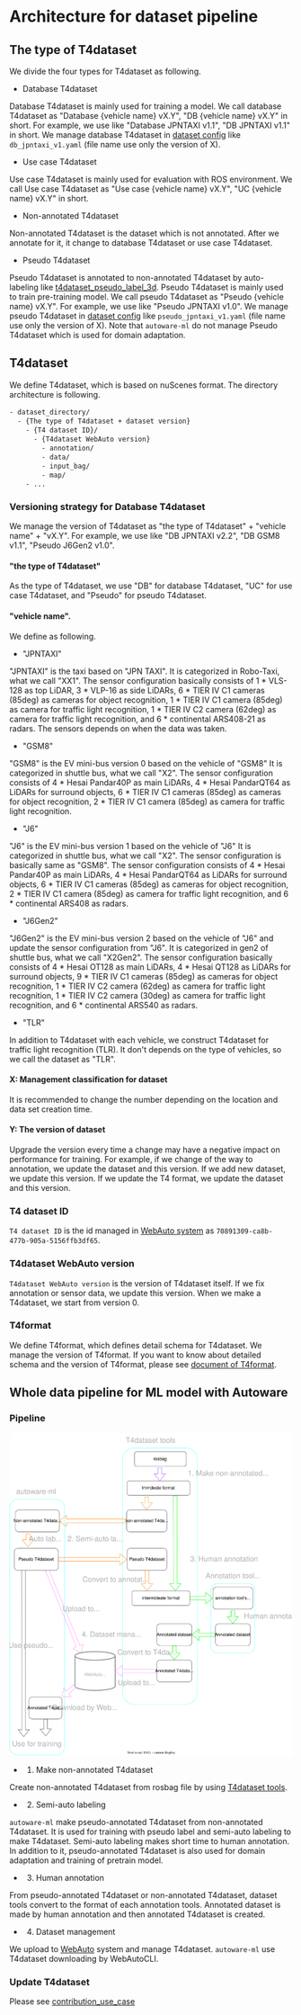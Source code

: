 # Architecture for dataset pipeline
## The type of T4dataset

We divide the four types for T4dataset as following.

- Database T4dataset

Database T4dataset is mainly used for training a model.
We call database T4dataset as "Database {vehicle name} vX.Y", "DB {vehicle name} vX.Y" in short.
For example, we use like "Database JPNTAXI v1.1", "DB JPNTAXI v1.1" in short.
We manage database T4dataset in [dataset config](/autoware_ml/configs/detection3d/dataset/t4dataset) like `db_jpntaxi_v1.yaml` (file name use only the version of X).

- Use case T4dataset

Use case T4dataset is mainly used for evaluation with ROS environment.
We call Use case T4dataset as "Use case {vehicle name} vX.Y", "UC {vehicle name} vX.Y" in short.

- Non-annotated T4dataset

Non-annotated T4dataset is the dataset which is not annotated.
After we annotate for it, it change to database T4dataset or use case T4dataset.

- Pseudo T4dataset

Pseudo T4dataset is annotated to non-annotated T4dataset by auto-labeling like [t4dataset_pseudo_label_3d](/tools/t4dataset_pseudo_label_3d/).
Pseudo T4dataset is mainly used to train pre-training model.
We call pseudo T4dataset as "Pseudo {vehicle name} vX.Y".
For example, we use like "Pseudo JPNTAXI v1.0".
We manage pseudo T4dataset in [dataset config](/autoware_ml/configs/detection3d/dataset/t4dataset) like `pseudo_jpntaxi_v1.yaml` (file name use only the version of X).
Note that `autoware-ml` do not manage Pseudo T4dataset which is used for domain adaptation.

## T4dataset

We define T4dataset, which is based on nuScenes format.
The directory architecture is following.

```
- dataset_directory/
  - {The type of T4dataset + dataset version}
    - {T4 dataset ID}/
      - {T4dataset WebAuto version}
        - annotation/
        - data/
        - input_bag/
        - map/
    - ...
```

### Versioning strategy for Database T4dataset

We manage the version of T4dataset as "the type of T4dataset" + "vehicle name" + "vX.Y".
For example, we use like "DB JPNTAXI v2.2", "DB GSM8 v1.1", "Pseudo J6Gen2 v1.0".

#### "the type of T4dataset"

As the type of T4dataset, we use "DB" for database T4dataset, "UC" for use case T4dataset, and "Pseudo" for pseudo T4dataset.

#### "vehicle name".

We define as following.

- "JPNTAXI"

"JPNTAXI" is the taxi based on "JPN TAXI".
It is categorized in Robo-Taxi, what we call "XX1".
The sensor configuration basically consists of 1 * VLS-128 as top LiDAR, 3 * VLP-16 as side LiDARs, 6 * TIER IV C1 cameras (85deg) as cameras for object recognition, 1 * TIER IV C1 camera (85deg) as camera for traffic light recognition, 1 * TIER IV C2 camera (62deg) as camera for traffic light recognition, and 6 * continental ARS408-21 as radars.
The sensors depends on when the data was taken.

- "GSM8"

"GSM8" is the EV mini-bus version 0 based on the vehicle of "GSM8"
It is categorized in shuttle bus, what we call "X2".
The sensor configuration consists of 4 * Hesai Pandar40P as main LiDARs, 4 * Hesai PandarQT64 as LiDARs for surround objects, 6 * TIER IV C1 cameras (85deg) as cameras for object recognition, 2 * TIER IV C1 camera (85deg) as camera for traffic light recognition.

- "J6"

"J6" is the EV mini-bus version 1 based on the vehicle of "J6"
It is categorized in shuttle bus, what we call "X2".
The sensor configuration is basically same as "GSM8".
The sensor configuration consists of 4 * Hesai Pandar40P as main LiDARs, 4 * Hesai PandarQT64 as LiDARs for surround objects, 6 * TIER IV C1 cameras (85deg) as cameras for object recognition, 2 * TIER IV C1 camera (85deg) as camera for traffic light recognition, and 6 * continental ARS408 as radars.

- "J6Gen2"

"J6Gen2" is the EV mini-bus version 2 based on the vehicle of "J6" and update the sensor configuration from "J6".
It is categorized in gen2 of shuttle bus, what we call "X2Gen2".
The sensor configuration basically consists of 4 * Hesai OT128 as main LiDARs, 4 * Hesai QT128 as LiDARs for surround objects, 9 * TIER IV C1 cameras (85deg) as cameras for object recognition, 1 * TIER IV C2 camera (62deg) as camera for traffic light recognition, 1 * TIER IV C2 camera (30deg) as camera for traffic light recognition, and 6 * continental ARS540 as radars.

- "TLR"

In addition to T4dataset with each vehicle, we construct T4dataset for traffic light recognition (TLR).
It don't depends on the type of vehicles, so we call the dataset as "TLR".

#### X: Management classification for dataset

It is recommended to change the number depending on the location and data set creation time.

#### Y: The version of dataset

Upgrade the version every time a change may have a negative impact on performance for training.
For example, if we change of the way to annotation, we update the dataset and this version.
If we add new dataset, we update this version.
If we update the T4 format, we update the dataset and this version.

### T4 dataset ID

`T4 dataset ID` is the id managed in [WebAuto system](https://docs.web.auto/en/) as `70891309-ca8b-477b-905a-5156ffb3df65`.

### T4dataset WebAuto version

`T4dataset WebAuto version` is the version of T4dataset itself.
If we fix annotation or sensor data, we update this version.
When we make a T4dataset, we start from version 0.

### T4format

We define T4format, which defines detail schema for T4dataset.
We manage the version of T4format.
If you want to know about detailed schema and the version of T4format, please see [document of T4format](https://github.com/tier4/tier4_perception_dataset/blob/main/docs/t4_format_3d_detailed.md).

## Whole data pipeline for ML model with Autoware
### Pipeline

![](/docs/fig/data_pipeline.drawio.svg)

- 1. Make non-annotated T4dataset

Create non-annotated T4dataset from rosbag file by using [T4dataset tools](https://github.com/tier4/tier4_perception_dataset).

- 2. Semi-auto labeling

`autoware-ml` make pseudo-annotated T4dataset from non-annotated T4dataset.
It is used for training with pseudo label and semi-auto labeling to make T4dataset.
Semi-auto labeling makes short time to human annotation.
In addition to it, pseudo-annotated T4dataset is also used for domain adaptation and training of pretrain model.

- 3. Human annotation

From pseudo-annotated T4dataset or non-annotated T4dataset, dataset tools convert to the format of each annotation tools.
Annotated dataset is made by human annotation and then annotated T4dataset is created.

- 4. Dataset management

We upload to [WebAuto](https://web.auto/) system and manage T4dataset.
`autoware-ml` use T4dataset downloading by WebAutoCLI.

### Update T4dataset

Please see [contribution_use_case](/docs/contribution/contribution_use_case.md)
